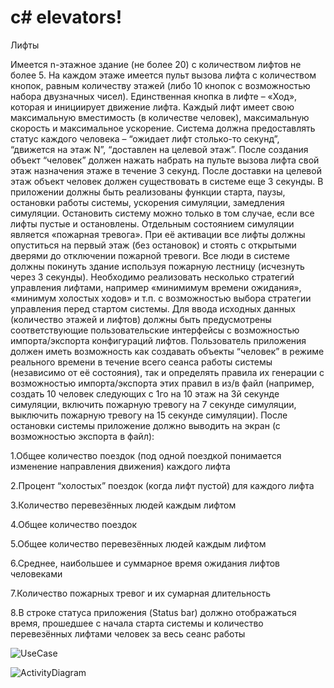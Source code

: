 # c# elevators!
Лифты 

Имеется n-этажное здание (не более 20) с количеством лифтов не более 5.
На каждом этаже имеется пульт вызова лифта с количеством кнопок, равным количеству этажей (либо 10 кнопок с возможностью набора двузначных чисел).
Единственная кнопка в лифте – «Ход», которая и инициирует движение лифта.
Каждый лифт имеет свою максимальную вместимость (в количестве человек), максимальную скорость и максимальное ускорение.
Система должна предоставлять статус каждого человека – “ожидает лифт столько-то секунд”, “движется на этаж N”, “доставлен на целевой этаж”. После создания объект “человек” должен нажать набрать на пульте вызова лифта свой этаж назначения этаже в течение 3 секунд. После доставки на целевой этаж объект человек должен существовать в системе еще 3 секунды.
В приложении должны быть реализованы функции старта, паузы, остановки работы системы, ускорения симуляции, замедления симуляции. Остановить систему можно только в том случае, если все лифты пустые и остановлены.
Отдельным состоянием симуляции является «пожарная тревога». При её активации все лифты должны опуститься на первый этаж (без остановок) и стоять с открытыми дверями до отключении пожарной тревоги. Все люди в системе должны покинуть здание используя пожарную лестницу (исчезнуть через 3 секунды).
Необходимо реализовать несколько стратегий управления лифтами, например «минимимум времени ожидания», «минимум холостых ходов» и т.п. с возможностью выбора стратегии управления перед стартом системы.
Для ввода исходных данных (количество этажей и лифтов) должны быть предусмотрены соответствующие пользовательские интерфейсы с возможностью импорта/экспорта конфигураций лифтов. Пользователь приложения должен иметь возможность как создавать объекты “человек” в режиме реального времени в течение всего сеанса работы системы (независимо от её состояния), так и определять правила их генерации с возможностью импорта/экспорта этих правил в из/в файл (например, создать 10 человек следующих с 1го на 10 этаж на 3й секунде симуляции, включить пожарную тревогу на 7 секунде симуляции, выключить пожарную тревогу на 15 секунде симуляции).
После остановки системы приложение должно выводить на экран (с возможностью экспорта в файл):
 
1.Общее количество поездок (под одной поездкой понимается изменение направления движения) каждого лифта 

2.Процент “холостых” поездок (когда лифт пустой) для каждого лифта

3.Количество перевезённых людей каждым лифтом

4.Общее количество поездок

5.Общее количество перевезённых людей каждым лифтом

6.Среднее, наибольшее и суммарное время ожидания лифтов человеками

7.Количество пожарных тревог и их сумарная длительность

8.В строке статуса приложения (Status bar) должно отображаться время, прошедшее с начала старта системы и количество  перевезённых лифтами человек за весь сеанс работы

![UseCase](https://user-images.githubusercontent.com/90204937/204061090-2165c1ec-bf7e-40a2-b38c-2ac48f94fbd7.jpg)

![ActivityDiagram](https://user-images.githubusercontent.com/90204937/204061118-ea05435e-5301-40a9-85a2-7f9eb57b230b.jpg)
